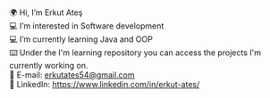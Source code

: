 🌍  Hi, I’m Erkut Ateş  
💻 I’m interested in Software development  
💻  I’m currently learning Java and OOP  
⌨️  Under the I'm learning repository you can access the projects I'm currently working on.  
💫  E-mail: erkutates54@gmail.com  
💫  LinkedIn: https://www.linkedin.com/in/erkut-ates/  

<!---
ErkutAtes/ErkutAtes is a ✨ special ✨ repository because its `README.md` (this file) appears on your GitHub profile.
You can click the Preview link to take a look at your changes.
--->
